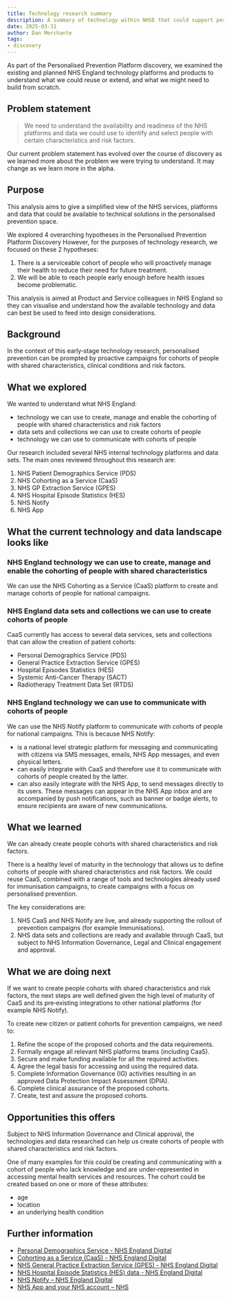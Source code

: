 ```yaml
---
title: Technology research summary
description: A summary of technology within NHSE that could support personalised prevention work
date: 2025-03-31
author: Dan Merchante
tags:
- discovery
---
```


As part of the Personalised Prevention Platform discovery, we examined the existing and planned NHS England technology platforms and products to understand what we could reuse or extend, and what we might need to build from scratch.

## Problem statement

> We need to understand the availability and readiness of the NHS platforms and data we could use to identify and select people with certain characteristics and risk factors.

Our current problem statement has evolved over the course of discovery as we learned more about the problem we were trying to understand. It may change as we learn more in the alpha.

## Purpose

This analysis aims to give a simplified view of the NHS services, platforms and data that could be available to technical solutions in the personalised prevention space.

We explored 4 overarching hypotheses in the Personalised Prevention Platform Discovery However, for the purposes of technology research, we focused on these 2 hypotheses:

1. There is a serviceable cohort of people who will proactively manage their health to reduce their need for future treatment.
2. We will be able to reach people early enough before health issues become problematic.

This analysis is aimed at Product and Service colleagues in NHS England so they can visualise and understand how the available technology and data can best be used to feed into design considerations.

## Background

In the context of this early‑stage technology research, personalised prevention can be prompted by proactive campaigns for cohorts of people with shared characteristics, clinical conditions and risk factors.

## What we explored

We wanted to understand what NHS England:

- technology we can use to create, manage and enable the cohorting of people with shared characteristics and risk factors
- data sets and collections we can use to create cohorts of people
- technology we can use to communicate with cohorts of people

Our research included several NHS internal technology platforms and data sets. The main ones reviewed throughout this research are:

1. NHS Patient Demographics Service (PDS)
2. NHS Cohorting as a Service (CaaS)
3. NHS GP Extraction Service (GPES)
4. NHS Hospital Episode Statistics (HES)
5. NHS Notify
6. NHS App

## What the current technology and data landscape looks like

### NHS England technology we can use to create, manage and enable the cohorting of people with shared characteristics

We can use the NHS Cohorting as a Service (CaaS) platform to create and manage cohorts of people for national campaigns.

### NHS England data sets and collections we can use to create cohorts of people

CaaS currently has access to several data services, sets and collections that can allow the creation of patient cohorts:

- Personal Demographics Service (PDS)
- General Practice Extraction Service (GPES)
- Hospital Episodes Statistics (HES)
- Systemic Anti-Cancer Therapy (SACT)
- Radiotherapy Treatment Data Set (RTDS)

### NHS England technology we can use to communicate with cohorts of people

We can use the NHS Notify platform to communicate with cohorts of people for national campaigns. This is because NHS Notify:

- is a national level strategic platform for messaging and communicating with citizens via SMS messages, emails, NHS App messages, and even physical letters.
- can easily integrate with CaaS and therefore use it to communicate with cohorts of people created by the latter.
- can also easily integrate with the NHS App, to send messages directly to its users. These messages can appear in the NHS App inbox and are accompanied by push notifications, such as banner or badge alerts, to ensure recipients are aware of new communications.

## What we learned

We can already create people cohorts with shared characteristics and risk factors.

There is a healthy level of maturity in the technology that allows us to define cohorts of people with shared characteristics and risk factors. We could reuse CaaS, combined with a range of tools and technologies already used for immunisation campaigns, to create campaigns with a focus on personalised prevention.

The key considerations are:

1. NHS CaaS and NHS Notify are live, and already supporting the rollout of prevention campaigns (for example Immunisations).
2. NHS data sets and collections are ready and available through CaaS, but subject to NHS Information Governance, Legal and Clinical engagement and approval.

## What we are doing next

If we want to create people cohorts with shared characteristics and risk factors, the next steps are well defined given the high level of maturity of CaaS and its pre‑existing integrations to other national platforms (for example NHS Notify).

To create new citizen or patient cohorts for prevention campaigns, we need to:

1. Refine the scope of the proposed cohorts and the data requirements.
2. Formally engage all relevant NHS platforms teams (including CaaS).
3. Secure and make funding available for all the required activities.
4. Agree the legal basis for accessing and using the required data.
5. Complete Information Governance (IG) activities resulting in an approved Data Protection Impact Assessment (DPIA).
6. Complete clinical assurance of the proposed cohorts.
7. Create, test and assure the proposed cohorts.

## Opportunities this offers

Subject to NHS Information Governance and Clinical approval, the technologies and data researched can help us create cohorts of people with shared characteristics and risk factors.

One of many examples for this could be creating and communicating with a cohort of people who lack knowledge and are under‑represented in accessing mental health services and resources. The cohort could be created based on one or more of these attributes:

- age
- location
- an underlying health condition

## Further information

- [Personal Demographics Service - NHS England Digital](https://digital.nhs.uk/services/personal-demographics-service)
- [Cohorting as a Service (CaaS) - NHS England Digital](https://digital.nhs.uk/services/cohorting-as-a-service-caas)
- [NHS General Practice Extraction Service (GPES) - NHS England Digital](https://digital.nhs.uk/services/general-practice-extraction-service)
- [NHS Hospital Episode Statistics (HES) data - NHS England Digital](https://digital.nhs.uk/data-and-information/data-tools-and-services/data-services/hospital-episode-statistics)
- [NHS Notify – NHS England Digital](https://digital.nhs.uk/services/nhs-notify)
- [NHS App and your NHS account – NHS](https://www.nhs.uk/nhs-app/)
